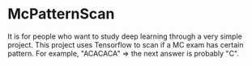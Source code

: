 # McPatternScan
It is for people who want to study deep learning through a very simple project. This project uses Tensorflow to scan if a MC exam has certain pattern. For example, "ACACACA" => the next answer is probably "C".
